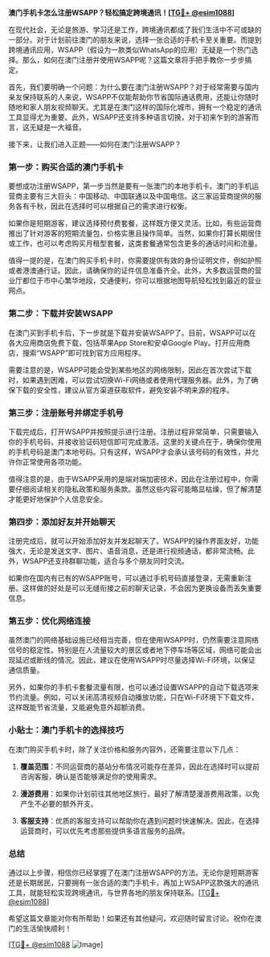 **澳门手机卡怎么注册WSAPP？轻松搞定跨境通讯！[[TG💪+ @esim1088](https://t.me/s/esim1088)]**

在现代社会，无论是旅游、学习还是工作，跨境通讯都成了我们生活中不可或缺的一部分。对于计划前往澳门的朋友来说，选择一张合适的手机卡至关重要。而提到跨境通讯应用，WSAPP（假设为一款类似WhatsApp的应用）无疑是一个热门选择。那么，如何在澳门注册并使用WSAPP呢？这篇文章将手把手教你一步步搞定。

首先，我们要明确一个问题：为什么要在澳门注册WSAPP？对于经常需要与国内亲友保持联系的人来说，WSAPP不仅能帮助你节省国际通话费用，还能让你随时随地和家人朋友视频聊天。尤其是在澳门这样的国际化城市，拥有一个稳定的通讯工具显得尤为重要。此外，WSAPP还支持多种语言切换，对于初来乍到的游客而言，这无疑是一大福音。

接下来，让我们进入正题——如何在澳门注册WSAPP？

### 第一步：购买合适的澳门手机卡

要想成功注册WSAPP，第一步当然是要有一张澳门的本地手机卡。澳门的手机运营商主要有三大巨头：中国移动、中国联通以及中国电信。这三家运营商提供的服务各有千秋，因此在选择时可以根据自己的需求进行权衡。

如果你是短期游客，建议选择预付费套餐，这样既方便又灵活。比如，有些运营商推出了针对游客的短期流量包，价格实惠且操作简单。当然，如果你打算长期居住或工作，也可以考虑购买月租型套餐，这类套餐通常包含更多的通话时间和流量。

值得一提的是，在澳门购买手机卡时，你需要提供有效的身份证明文件，例如护照或者港澳通行证。因此，请确保你的证件信息准备齐全。此外，大多数运营商的营业厅都位于市中心繁华地段，交通便利，你可以根据地图导航轻松找到最近的营业网点。

### 第二步：下载并安装WSAPP

在澳门买到手机卡后，下一步就是下载并安装WSAPP了。目前，WSAPP可以在各大应用商店免费下载，包括苹果App Store和安卓Google Play。打开应用商店，搜索“WSAPP”即可找到官方应用程序。

需要注意的是，WSAPP可能会受到某些地区的网络限制，因此在首次尝试下载时，如果遇到困难，可以尝试切换Wi-Fi网络或者使用代理服务器。此外，为了确保下载的安全性，建议从官方渠道获取软件，避免安装不明来源的程序。

### 第三步：注册账号并绑定手机号

下载完成后，打开WSAPP并按照提示进行注册。注册过程非常简单，只需要输入你的手机号码，并接收验证码短信即可完成激活。这里的关键点在于，确保你使用的手机号码是澳门本地号码。只有这样，WSAPP才会承认该号码的有效性，并允许你正常使用各项功能。

值得注意的是，由于WSAPP采用的是端对端加密技术，因此在注册过程中，你需要仔细阅读相关的隐私政策和服务条款。虽然这些内容可能略显枯燥，但了解清楚才能更好地保护个人信息安全。

### 第四步：添加好友并开始聊天

注册完成后，就可以开始添加好友并发起聊天了。WSAPP的操作界面友好，功能强大，无论是发送文字、图片、语音消息，还是进行视频通话，都非常流畅。此外，WSAPP还支持群聊功能，适合与多个朋友同时交流。

如果你在国内有已有的WSAPP账号，可以通过手机号码直接登录，无需重新注册。这样做的好处是可以无缝衔接之前的聊天记录，不会因为更换设备而丢失重要信息。

### 第五步：优化网络连接

虽然澳门的网络基础设施已经相当完善，但在使用WSAPP时，仍然需要注意网络信号的稳定性。特别是在人流量较大的景区或者地下停车场等区域，网络可能会出现延迟或断线的情况。因此，建议在使用WSAPP时尽量选择Wi-Fi环境，以保证通信质量。

另外，如果你的手机卡套餐流量有限，也可以通过设置WSAPP的自动下载选项来节约流量。例如，可以关闭高清视频自动播放功能，只在Wi-Fi环境下下载文件，这样既能节省流量，又能避免意外超额消费。

### 小贴士：澳门手机卡的选择技巧

在澳门购买手机卡时，除了关注价格和服务内容外，还需要注意以下几点：

1. **覆盖范围**：不同运营商的基站分布情况可能存在差异，因此在选择时可以提前咨询客服，确认是否能够满足你的使用需求。
   
2. **漫游费用**：如果你计划前往其他地区旅行，最好了解清楚漫游费用政策，以免产生不必要的额外开支。

3. **客服支持**：优质的客服支持可以帮助你在遇到问题时快速解决。因此，在选择运营商时，可以优先考虑那些提供多语言服务的品牌。

### 总结

通过以上步骤，相信你已经掌握了在澳门注册WSAPP的方法。无论你是短期游客还是长期居民，只要拥有一张合适的澳门手机卡，再加上WSAPP这款强大的通讯工具，就能轻松实现跨境通讯，与世界各地的朋友保持联系。[[TG💪+ @esim1088](https://t.me/s/esim1088)]

希望这篇文章能对你有所帮助！如果还有其他疑问，欢迎随时留言讨论。祝你在澳门的生活愉快顺利！

[[TG💪+ @esim1088](https://t.me/s/esim1088) ![Image](https://i.postimg.cc/4NQfJmqS/Snipaste-2025-05-13-00-14-12.png)]